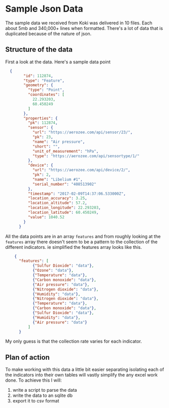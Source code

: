 # Sample Json Data
The sample data we received from Koki was delivered in 10 files. Each about 5mb and 340,000+ lines when formatted. There's a lot of data that is duplicated because of the nature of json. 

## Structure of the data
First a look at the data. Here's a sample data point
```json
  {
        "id": 112874,
        "type": "Feature",
        "geometry": {
          "type": "Point",
          "coordinates": [
            22.293203,
            60.450249
          ]
        },
        "properties": {
          "pk": 112874,
          "sensor": {
            "url": "https://aerozee.com/api/sensor/23/",
            "pk": 23,
            "name": "Air pressure",
            "short": "",
            "unit_of_measurement": "hPa",
            "type": "https://aerozee.com/api/sensortype/1/"
          },
          "device": {
            "url": "https://aerozee.com/api/device/2/",
            "pk": 2,
            "name": "Libelium #1",
            "serial_number": "408513902"
          },
          "timestamp": "2017-02-09T14:37:06.533000Z",
          "location_accuracy": 3.25,
          "location_altitude": 57.2,
          "location_longitude": 22.293203,
          "location_latitude": 60.450249,
          "value": 1040.52
        }
      }
```

All the data points are in an array `features` and from roughly looking at the `features` array there doesn't seem to be a pattern to the collection of the different indicators. ie simplified the features array looks like this.

```json
    { 
      "features": [
            {"Sulfur Dioxide": "data"},
            {"Ozone": "data"},
            {"Temperature": "data"},
            {"Carbon monoxide": "data"},
            {"Air pressure": "data"},
            {"Nitrogen dioxide": "data"},
            {"Humidity": "data"},
            {"Nitrogen dioxide": "data"},
            {"Temperature": "data"},
            {"Carbon monoxide": "data"},
            {"Sulfur Dioxide": "data"},
            {"Humidity": "data"},
            {"Air pressure": "data"}    
          ]
      }
```
My only guess is that the collection rate varies for each indicator. 

## Plan of action
To make working with this data a little bit easier separating isolating each of the indicators into their own tables will vastly simplify the any excel work done. To achieve this I will:
1. write a script to parse the data
2. write the data to an sqlite db
3. export it to csv format


